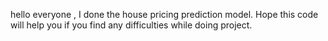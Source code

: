 hello everyone , I done the house pricing prediction model. Hope this code will help you if you find any difficulties while doing project.
